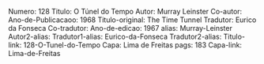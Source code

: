 Numero: 128
Titulo: O Túnel do Tempo
Autor: Murray Leinster
Co-autor: 
Ano-de-Publicacaoo: 1968
Titulo-original: The Time Tunnel
Tradutor: Eurico da Fonseca
Co-tradutor: 
Ano-de-edicao: 1967
alias: Murray-Leinster
Autor2-alias: 
Tradutor1-alias: Eurico-da-Fonseca
Tradutor2-alias: 
Titulo-link: 128-O-Tunel-do-Tempo
Capa: Lima de Freitas
pags: 183
Capa-link: Lima-de-Freitas
